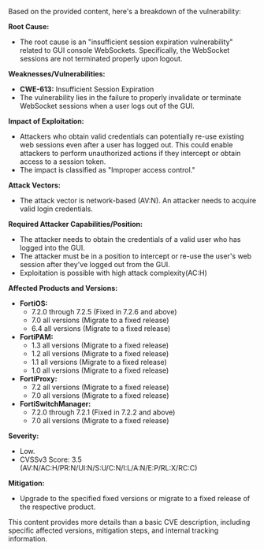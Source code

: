 Based on the provided content, here's a breakdown of the vulnerability:

**Root Cause:**

*   The root cause is an "insufficient session expiration vulnerability" related to GUI console WebSockets. Specifically, the WebSocket sessions are not terminated properly upon logout.

**Weaknesses/Vulnerabilities:**

*   **CWE-613:** Insufficient Session Expiration
*   The vulnerability lies in the failure to properly invalidate or terminate WebSocket sessions when a user logs out of the GUI.

**Impact of Exploitation:**

*   Attackers who obtain valid credentials can potentially re-use existing web sessions even after a user has logged out. This could enable attackers to perform unauthorized actions if they intercept or obtain access to a session token.
*   The impact is classified as "Improper access control."

**Attack Vectors:**

*   The attack vector is network-based (AV:N). An attacker needs to acquire valid login credentials.

**Required Attacker Capabilities/Position:**

*   The attacker needs to obtain the credentials of a valid user who has logged into the GUI.
*   The attacker must be in a position to intercept or re-use the user's web session after they've logged out from the GUI.
*   Exploitation is possible with high attack complexity(AC:H)

**Affected Products and Versions:**

*   **FortiOS:**
    *   7.2.0 through 7.2.5 (Fixed in 7.2.6 and above)
    *   7.0 all versions (Migrate to a fixed release)
    *   6.4 all versions (Migrate to a fixed release)
*   **FortiPAM:**
    *   1.3 all versions (Migrate to a fixed release)
    *   1.2 all versions (Migrate to a fixed release)
    *   1.1 all versions (Migrate to a fixed release)
     *   1.0 all versions (Migrate to a fixed release)
*   **FortiProxy:**
    *   7.2 all versions (Migrate to a fixed release)
    *   7.0 all versions (Migrate to a fixed release)
*   **FortiSwitchManager:**
    *   7.2.0 through 7.2.1 (Fixed in 7.2.2 and above)
    *   7.0 all versions (Migrate to a fixed release)

**Severity:**

*   Low.
*   CVSSv3 Score: 3.5 (AV:N/AC:H/PR:N/UI:N/S:U/C:N/I:L/A:N/E:P/RL:X/RC:C)

**Mitigation:**

*   Upgrade to the specified fixed versions or migrate to a fixed release of the respective product.

This content provides more details than a basic CVE description, including specific affected versions, mitigation steps, and internal tracking information.